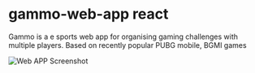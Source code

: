 # gammo-web-app react 

Gammo is a e sports web app for organising gaming challenges with multiple players. Based on recently popular PUBG mobile, BGMI games

![Web APP Screenshot](https://github.com/sudheerneo/gammo-web-app/blob/main/gammo.vercel.app1.png?raw=true)

